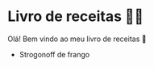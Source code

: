 # Livro de receitas :woman_cook:  # 

Olá! Bem vindo ao meu livro de receitas :wave:

- Strogonoff de frango
